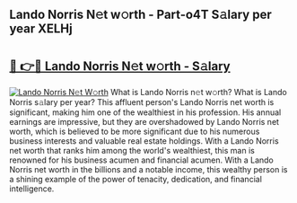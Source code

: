 ## Lando Norris N𝚎t w𝚘rth - Part-o4T S𝚊lary per year XELHj

# <h2><a href="http://gc0y1n6.nevu.top/?p=Lando+Norris">🔗 👉🔴 Lando Norris N𝚎t w𝚘rth - S𝚊lary</a></h2>

[![Lando Norris N𝚎t W𝚘rth](https://i.imgur.com/Oavwk0R.jpeg)](http://gc0y1n6.nevu.top/?p=Lando+Norris)
What is Lando Norris n𝚎t w𝚘rth? What is Lando Norris s𝚊lary per year?
This affluent person's Lando Norris net worth is significant, making him one of the wealthiest in his profession. His annual earnings are impressive, but they are overshadowed by Lando Norris net worth, which is believed to be more significant due to his numerous business interests and valuable real estate holdings. With a Lando Norris net worth that ranks him among the world's wealthiest, this man is renowned for his business acumen and financial acumen. With a Lando Norris net worth in the billions and a notable income, this wealthy person is a shining example of the power of tenacity, dedication, and financial intelligence.
